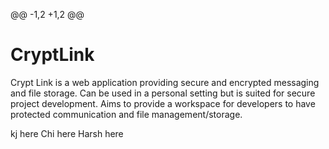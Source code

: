 @@ -1,2 +1,2 @@
# CryptLink
Crypt Link is a web application providing secure and encrypted messaging and file storage. Can be used in a personal setting but is suited for secure project development. Aims to provide a workspace for developers to have protected communication and file management/storage.

kj here
Chi here
Harsh here